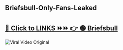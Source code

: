 
 ## Briefsbull-Only-Fans-Leaked

# <h2><a href="https://clipsfans.com/Briefsbull&ref=git">🔗 Click to LINKS ⏩⏩ 👉 🟢 Briefsbull </a></h2>

<a href="https://clipsfans.com/Briefsbull&ref=git" rel="nofollow" data-target="animated-image.originalLink"><img src="https://i.ibb.co.com/xMMVF88/686577567.gif" alt="Viral Video Original" style="max-width: 100%; display: inline-block;" data-target="animated-image.originalImage"></a>
